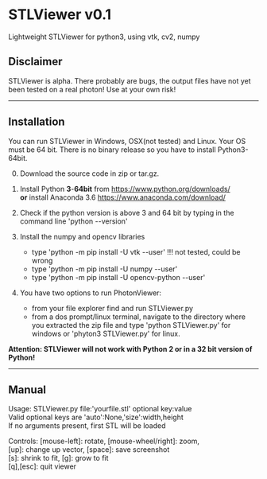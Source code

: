 # STLViewer v0.1
Lightweight STLViewer for python3, using vtk, cv2, numpy

## Disclaimer
STLViewer is alpha. There probably are bugs, the output files have not yet been tested on a real photon! Use at your own risk!

 ---
  
## Installation
You can run STLViewer in Windows, OSX(not tested) and Linux. Your OS must be 64 bit. 
There is no binary release so you have to install Python3-64bit.

0) Download the source code in zip or tar.gz.

1) Install Python **3**-**64bit** from https://www.python.org/downloads/  
__or__ install Anaconda 3.6 https://www.anaconda.com/download/ 

2) Check if the python version is above 3 and 64 bit by typing in the command line 'python --version'

3) Install the numpy and opencv libraries
   * type 'python -m pip install -U vtk --user' !!! not tested, could be wrong
   * type 'python -m pip install -U numpy --user'
   * type 'python -m pip install -U opencv-python --user'
   
4) You have two options to run PhotonViewer:
   * from your file explorer find and run STLViewer.py 
   * from a dos prompt/linux terminal, navigate to the directory where you extracted the zip file and type 'python STLViewer.py' for windows or 'phyton3 STLViewer.py' for linux.

**Attention: STLViewer will not work with Python 2 or in a 32 bit version of Python!** 

---
  
  
## Manual
Usage: STLViewer.py file:'yourfile.stl' optional key:value  
       Valid optional keys are 'auto':None,'size':width,height  
       If no arguments present, first STL will be loaded  

Controls: [mouse-left]: rotate, [mouse-wheel/right]: zoom,   
          [up]: change up vector, [space]: save screenshot  
          [s]: shrink to fit, [g]: grow to fit  
          [q],[esc]: quit viewer  
